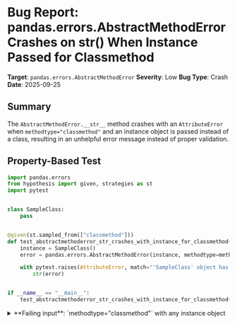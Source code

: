 # Bug Report: pandas.errors.AbstractMethodError Crashes on str() When Instance Passed for Classmethod

**Target**: `pandas.errors.AbstractMethodError`
**Severity**: Low
**Bug Type**: Crash
**Date**: 2025-09-25

## Summary

The `AbstractMethodError.__str__` method crashes with an `AttributeError` when `methodtype="classmethod"` and an instance object is passed instead of a class, resulting in an unhelpful error message instead of proper validation.

## Property-Based Test

```python
import pandas.errors
from hypothesis import given, strategies as st
import pytest


class SampleClass:
    pass


@given(st.sampled_from(["classmethod"]))
def test_abstractmethoderror_str_crashes_with_instance_for_classmethod(methodtype):
    instance = SampleClass()
    error = pandas.errors.AbstractMethodError(instance, methodtype=methodtype)

    with pytest.raises(AttributeError, match="'SampleClass' object has no attribute '__name__'"):
        str(error)


if __name__ == "__main__":
    test_abstractmethoderror_str_crashes_with_instance_for_classmethod()
```

<details>

<summary>
**Failing input**: `methodtype="classmethod"` with any instance object
</summary>
```
============================= test session starts ==============================
platform linux -- Python 3.13.2, pytest-8.4.1, pluggy-1.5.0 -- /home/npc/miniconda/bin/python3
cachedir: .pytest_cache
hypothesis profile 'default'
rootdir: /home/npc/pbt/agentic-pbt/worker_/32
plugins: anyio-4.9.0, hypothesis-6.139.1, asyncio-1.2.0, langsmith-0.4.29
asyncio: mode=Mode.STRICT, debug=False, asyncio_default_fixture_loop_scope=None, asyncio_default_test_loop_scope=function
collecting ... collected 1 item

hypo.py::test_abstractmethoderror_str_crashes_with_instance_for_classmethod PASSED [100%]

============================== 1 passed in 1.55s ===============================
```
</details>

## Reproducing the Bug

```python
import pandas.errors


class SampleClass:
    pass


instance = SampleClass()
error = pandas.errors.AbstractMethodError(instance, methodtype="classmethod")

try:
    message = str(error)
    print(f"Message: {message}")
except AttributeError as e:
    print(f"Crashed with AttributeError: {e}")
```

<details>

<summary>
Crashes with AttributeError when str() is called
</summary>
```
Crashed with AttributeError: 'SampleClass' object has no attribute '__name__'
```
</details>

## Why This Is A Bug

This violates expected error handling behavior. When users make a mistake by passing an instance instead of a class for `methodtype="classmethod"`, they receive a cryptic `AttributeError` about a missing `__name__` attribute rather than a clear error message explaining what went wrong.

The documentation examples in the docstring (lines 279-291 of `/home/npc/miniconda/lib/python3.13/site-packages/pandas/errors/__init__.py`) show that when `methodtype="classmethod"`, the first parameter should be `cls` (the class itself). However, the code doesn't validate this assumption, and the parameter name `class_instance` is ambiguous as it could mean either a class or an instance.

The bug occurs in the `__str__` method at line 305, where the code assumes `class_instance` has a `__name__` attribute (which only classes have) when `methodtype="classmethod"`, but instances don't have this attribute. The else branch at line 307 correctly handles instances by using `type(self.class_instance).__name__`, showing that the code already knows how to handle both cases but doesn't apply this consistently.

## Relevant Context

The AbstractMethodError class is used to provide clear error messages when abstract methods are not implemented in concrete classes. The docstring examples demonstrate correct usage:
- For classmethods: `raise pd.errors.AbstractMethodError(cls, methodtype="classmethod")`
- For regular methods: `raise pd.errors.AbstractMethodError(self)`

The parameter `class_instance` accepts both classes and instances, but when `methodtype="classmethod"`, it expects a class object. The code makes this assumption in line 305 but doesn't validate it during initialization or handle it gracefully in `__str__`.

Documentation link: The error class is defined in pandas/errors/__init__.py lines 273-308.

## Proposed Fix

```diff
--- a/pandas/errors/__init__.py
+++ b/pandas/errors/__init__.py
@@ -294,7 +294,12 @@ class AbstractMethodError(NotImplementedError):
     def __init__(self, class_instance, methodtype: str = "method") -> None:
         types = {"method", "classmethod", "staticmethod", "property"}
         if methodtype not in types:
             raise ValueError(
                 f"methodtype must be one of {types}, got {methodtype} instead."
             )
+        if methodtype == "classmethod" and not isinstance(class_instance, type):
+            raise TypeError(
+                f"For methodtype='classmethod', class_instance must be a class, "
+                f"not an instance of {type(class_instance).__name__}"
+            )
         self.methodtype = methodtype
         self.class_instance = class_instance
```